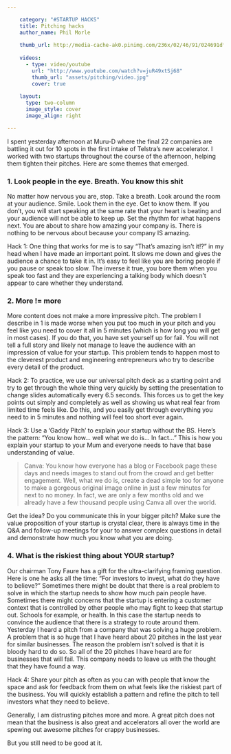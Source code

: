 ```yaml
---

    category: "#STARTUP HACKS"
    title: Pitching hacks
    author_name: Phil Morle
    
    thumb_url: http://media-cache-ak0.pinimg.com/236x/02/46/91/024691df69af6a545eb7d5060ac7e87c.jpg
  
    videos:
      - type: video/youtube
        url: "http://www.youtube.com/watch?v=juR49xtSj68"
        thumb_url: "assets/pitching/video.jpg"
        cover: true
    
    layout:
      type: two-column
      image_style: cover
      image_align: right

---
```


I spent yesterday afternoon at Muru-D where the final 22 companies are battling it out for 10 spots in the first intake of Telstra’s new accelerator. I worked with two startups throughout the course of the afternoon, helping them tighten their pitches. Here are some themes that emerged.

### 1. Look people in the eye. Breath. You know this shit

No matter how nervous you are, stop. Take a breath. Look around the room at your audience. Smile. Look them in the eye. Get to know them. If you don’t, you will start speaking at the same rate that your heart is beating and your audience will not be able to keep up. Set the rhythm for what happens next. You are about to share how amazing your company is. There is nothing to be nervous about because your company IS amazing.

Hack 1: One thing that works for me is to say “That’s amazing isn’t it!?” in my head when I have made an important point. It slows me down and gives the audience a chance to take it in. It’s easy to feel like you are boring people if you pause or speak too slow. The inverse it true, you bore them when you speak too fast and they are experiencing a talking body which doesn’t appear to care whether they understand.

###  2. More != more

More content does not make a more impressive pitch. The problem I describe in 1 is made worse when you put too much in your pitch and you feel like you need to cover it all in 5 minutes (which is how long you will get in most cases). If you do that, you have set yourself up for fail. You will not tell a full story and likely not manage to leave the audience with an impression of value for your startup. This problem tends to happen most to the cleverest product and engineering entrepreneurs who try to describe every detail of the product.

Hack 2: To practice, we use our universal pitch deck as a starting point and try to get through the whole thing very quickly by setting the presentation to change slides automatically every 6.5 seconds. This forces us to get the key points out simply and completely as well as showing us what real fear from limited time feels like. Do this, and you easily get through everything you need to in 5 minutes and nothing will feel too short ever again.

Hack 3: Use a ‘Gaddy Pitch’ to explain your startup without the BS. Here’s the pattern: “You know how… well what we do is… In fact…” This is how you explain your startup to your Mum and everyone needs to have that base understanding of value.

> Canva: You know how everyone has a blog or Facebook page these days and needs images to stand out from the crowd and get better engagement. Well, what we do is, create a dead simple too for anyone to make a gorgeous original image online in just a few minutes for next to no money. In fact, we are only a few months old and we already have a few thousand people using Canva all over the world.


Get the idea? Do you communicate this in your bigger pitch? Make sure the value proposition of your startup is crystal clear, there is always time in the Q&A and follow-up meetings for your to answer complex questions in detail and demonstrate how much you know what you are doing.

###  4. What is the riskiest thing about YOUR startup?

Our chairman Tony Faure has a gift for the ultra-clarifying framing question. Here is one he asks all the time: “For investors to invest, what do they have to believe?” Sometimes there might be doubt that there is a real problem to solve in which the startup needs to show how much pain people have. Sometimes there might concerns that the startup is entering a customer context that is controlled by other people who may fight to keep that startup out. Schools for example, or health. In this case the startup needs to convince the audience that there is a strategy to route around them. Yesterday I heard a pitch from a company that was solving a huge problem. A problem that is so huge that I have heard about 20 pitches in the last year for similar businesses. The reason the problem isn’t solved is that it is bloody hard to do so. So all of the 20 pitches I have heard are for businesses that will fail. This company needs to leave us with the thought that they have found a way.

Hack 4: Share your pitch as often as you can with people that know the space and ask for feedback from them on what feels like the riskiest part of the business. You will quickly establish a pattern and refine the pitch to tell investors what they need to believe.

Generally, I am distrusting pitches more and more. A great pitch does not mean that the business is also great and accelerators all over the world are spewing out awesome pitches for crappy businesses.

But you still need to be good at it. 